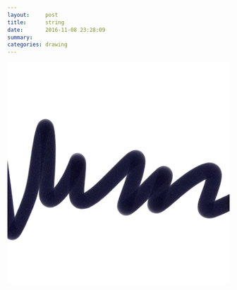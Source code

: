```yaml
---
layout:     post
title:      string
date:       2016-11-08 23:28:09
summary:    
categories: drawing
---
```

![string](/images/diary/string.png "KEEP PULLING.")
